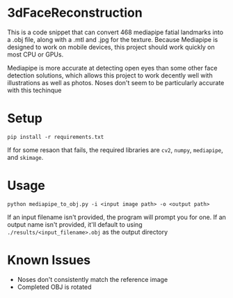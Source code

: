 # 3dFaceReconstruction

This is a code snippet that can convert 468 mediapipe fatial landmarks into a .obj file, along with a .mtl and .jpg for the texture. Because Mediapipe is designed to work on mobile devices, this project should work quickly on most CPU or GPUs. 

Mediapipe is more accurate at detecting open eyes than some other face detection solutions, which allows this project to work decently well with illustrations as well as photos. Noses don't seem to be particularly accurate with this techinque


# Setup
```pip install -r requirements.txt```

If for some resaon that fails, the required libraries are `cv2`, `numpy`, `mediapipe`, and `skimage`. 

# Usage
```python mediapipe_to_obj.py -i <input image path> -o <output path>```

If an input filename isn't provided, the program will prompt you for one.
If an output name isn't provided, it'll default to using `./results/<input_filename>.obj` as the output directory

# Known Issues
* Noses don't consistently match the reference image
* Completed OBJ is rotated
